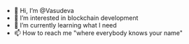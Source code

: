 - 👋 Hi, I’m @Vasudeva
- 👀 I’m interested in blockchain development
- 🌱 I’m currently learning what I need
- 📫 How to reach me "where everybody knows your name"

<!---
Vasuveda/Vasuveda is a ✨ special ✨ repository because its `README.md` (this file) appears on your GitHub profile.
You can click the Preview link to take a look at your changes.
--->
